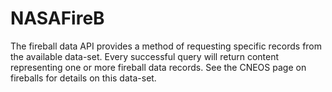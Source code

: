 # NASAFireB
The fireball data API provides a method of requesting specific records from the available data-set. Every successful query will return content representing one or more fireball data records. See the CNEOS page on fireballs for details on this data-set.
